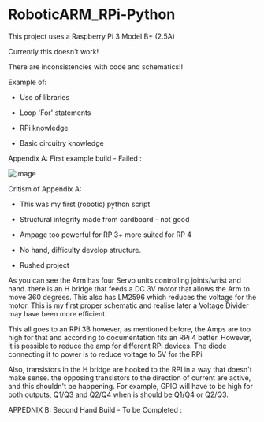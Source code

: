 # RoboticARM_RPi-Python

This project uses a Raspberry Pi 3 Model B+	(2.5A)


Currently this doesn't work!

There are inconsistencies with code and schematics!!


Example of:

- Use of libraries

- Loop 'For' statements

- RPi knowledge

- Basic circuitry knowledge



Appendix A: First example build - Failed :






![image](https://user-images.githubusercontent.com/84570199/120076705-e12b2900-c09e-11eb-9656-dea38d5969b0.png)



Critism of Appendix A:

- This was my first (robotic) python script

- Structural integrity made from cardboard - not good

- Ampage too powerful for RP 3+ more suited for RP 4

- No hand, difficulty develop structure.

- Rushed project


As you can see the Arm has four Servo units controlling joints/wrist and hand. there is an H bridge that feeds a DC 3V motor that allows the Arm to move 360 degrees. This also has LM2596 which reduces the voltage for the motor. This is my first proper schematic and realise later a Voltage Divider may have been more efficient.

This all goes to an RPi 3B however, as mentioned before, the Amps are too high for that and according to documentation fits an RPi 4 better. However, it is possible to reduce the amp for different RPi devices. The diode connecting it to power is to reduce voltage to 5V for the RPi

Also, transistors in the H bridge are hooked to the RPI in a way that doesn't make sense. the opposing transistors to the direction of current are active, and this shouldn't be happening. For example, GPIO will have to be high for both outputs, Q1/Q3 and Q2/Q4 when is should be Q1/Q4 or Q2/Q3.



APPEDNIX B: Second Hand Build - To be Completed :


